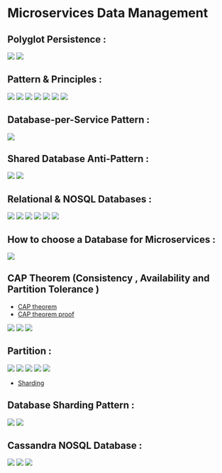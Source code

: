 # Microservices Data Management

## Polyglot Persistence :

![](m_datamanagement_0.png)
![](m_datamanagement_1.png)

## Pattern & Principles :

![](m_datamanagement_2.png)
![](m_datamanagement_3.png)
![](m_datamanagement_4.png)
![](m_datamanagement_5.png)
![](m_datamanagement_6.png)
![](m_datamanagement_7.png)
![](m_datamanagement_8.png)

## Database-per-Service Pattern :

![](m_pattern_0.png)

## Shared Database Anti-Pattern :

![](m_pattern_1.png)
![](m_pattern_1a.png)

## Relational & NOSQL Databases :

![](m_db_0.png)
![](m_db_1.png)
![](m_db_2.png)
![](m_db_3.png)
![](m_db_4.png)
![](m_db_5.png)

## How to choose a Database for Microservices :

![](m_db_6.png)

## CAP Theorem (Consistency , Availability and Partition Tolerance )

- [CAP theorem ](https://www.ibm.com/cloud/learn/cap-theorem)
- [CAP theorem proof](https://mwhittaker.github.io/blog/an_illustrated_proof_of_the_cap_theorem/)

![](m_cap_0.png)
![](m_cap_1.png)
![](m_cap_2.png)

## Partition :

![](m_partition_0.png)
![](m_partition_1.png)
![](m_partition_2.png)
![](m_partition_3.png)
![](m_partition_4.png)

- [Sharding ](https://hazelcast.com/glossary/sharding/)

## Database Sharding Pattern :

![](m_sharding_0.png)
![](m_sharding_1.png)

## Cassandra NOSQL Database :

![](m_cassandra_0.png)
![](m_cassandra_1.png)
![](m_cassandra_2.png)
